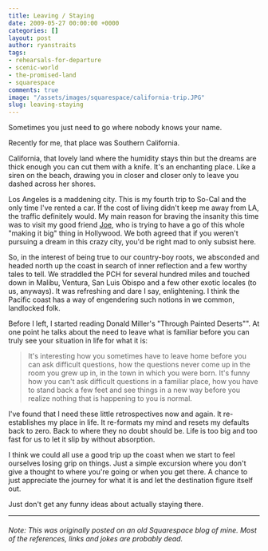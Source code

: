 ```yaml
---
title: Leaving / Staying
date: 2009-05-27 00:00:00 +0000
categories: []
layout: post
author: ryanstraits
tags:
- rehearsals-for-departure
- scenic-world
- the-promised-land
- squarespace
comments: true
image: "/assets/images/squarespace/california-trip.JPG"
slug: leaving-staying
---
```

Sometimes you just need to go where nobody knows your name.

Recently for me, that place was Southern California.

<!-- break -->

California, that lovely land where the humidity stays thin but the dreams are thick enough you can cut them with a knife. It's an enchanting place. Like a siren on the beach, drawing you in closer and closer only to leave you dashed across her shores.

Los Angeles is a maddening city. This is my fourth trip to So-Cal and the only time I've rented a car. If the cost of living didn't keep me away from LA, the traffic definitely would. My main reason for braving the insanity this time was to visit my good friend <a href="http://joehartzler.com/" target="_blank">Joe</a>, who is trying to have a go of this whole "making it big" thing in Hollywood. We both agreed that if you weren't pursuing a dream in this crazy city, you'd be right mad to only subsist here.

So, in the interest of being true to our country-boy roots, we absconded and headed north up the coast in search of inner reflection and a few worthy tales to tell. We straddled the PCH for several hundred miles and touched down in Malibu, Ventura, San Luis Obispo and a few other exotic locales (to us, anyways). It was refreshing and dare I say, enlightening. I think the Pacific coast has a way of engendering such notions in we common, landlocked folk.

Before I left, I started reading Donald Miller's "Through Painted Deserts"". At one point he talks about the need to leave what is familiar before you can truly see your situation in life for what it is:

> It's interesting how you sometimes have to leave home before you can ask difficult questions, how the questions never come up in the room you grew up in, in the town in which you were born. It's funny how you can't ask difficult questions in a familiar place, how you have to stand back a few feet and see things in a new way before you realize nothing that is happening to you is normal.

I've found that I need these little retrospectives now and again. It re-establishes my place in life. It re-formats my mind and resets my defaults back to zero. Back to where they no doubt should be. Life is too big and too fast for us to let it slip by without absorption.

I think we could all use a good trip up the coast when we start to feel ourselves losing grip on things. Just a simple excursion where you don't give a thought to where you're going or when you get there. A chance to just appreciate the journey for what it is and let the destination figure itself out.

Just don't get any funny ideas about actually staying there.

---

###### _Note: This was originally posted on an old Squarespace blog of mine. Most of the references, links and jokes are probably dead._
